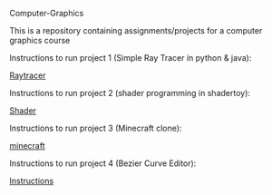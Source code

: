 Computer-Graphics

This is a repository containing assignments/projects for a computer graphics course


Instructions to run project 1 (Simple Ray Tracer in python & java):

[Raytracer](https://github.com/salSiyab1/ComputerGraphics/blob/main/Raytracing/README.md)


Instructions to run project 2 (shader programming in shadertoy):

[Shader](https://github.com/salSiyab1/ComputerGraphics/blob/main/Shadertoy/README.md)


Instructions to run project 3 (Minecraft clone):

[minecraft](https://github.com/salSiyab1/ComputerGraphics/blob/main/Minecraft-clone/README.md)


Instructions to run project 4 (Bezier Curve Editor):

[Instructions](https://github.com/salSiyab1/ComputerGraphics/blob/main/Curves/README.MD)
